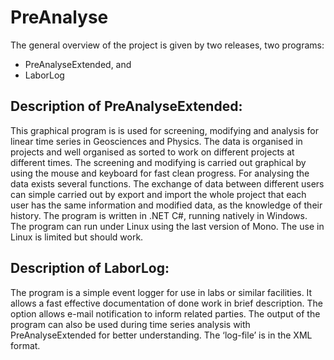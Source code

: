 # PreAnalyse

The general overview of the project is given by two releases, two programs:
- PreAnalyseExtended, and
- LaborLog

Description of PreAnalyseExtended:
------------------------------------------------
This graphical program is is used for screening, modifying and analysis for linear time series in Geosciences and Physics. The data is organised in projects and well organised as sorted to work on different projects at different times. The screening and modifying is carried out graphical by using the mouse and keyboard for fast clean progress. For analysing the data exists several functions. The exchange of data between different users can simple carried out by export and import the whole project that each user has the same information and modified data, as the knowledge of their history.
The program is written in .NET C#, running natively in Windows. The program can run under Linux using the last version of Mono. The use in Linux is limited but should work.


Description of LaborLog:
---------------------------------
The program is a simple event logger for use in labs or similar facilities. It allows a fast effective documentation of done work in brief description. The option allows e-mail notification to inform related parties. 
The output of the program can also be used during time series analysis with PreAnalyseExtended for better understanding. The ‘log-file’ is in the XML format.


